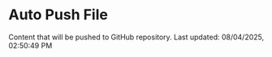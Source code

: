 # Auto Push File

Content that will be pushed to GitHub repository.
Last updated: 08/04/2025, 02:50:49 PM